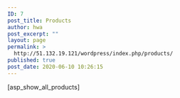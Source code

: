 ```yaml
---
ID: 7
post_title: Products
author: hwa
post_excerpt: ""
layout: page
permalink: >
  http://51.132.19.121/wordpress/index.php/products/
published: true
post_date: 2020-06-10 10:26:15
---
```

[asp_show_all_products]